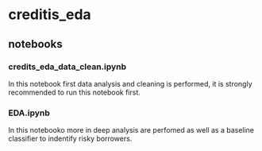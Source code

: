 # creditis_eda

## notebooks

### credits_eda_data_clean.ipynb 

In this notebook first data analysis and cleaning is performed, it is strongly recommended to run this notebook first.

### EDA.ipynb

In this notebooko more in deep analysis are perfomed as well as a baseline classifier to indentify risky borrowers.
